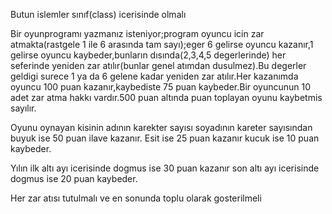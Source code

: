 Butun islemler sınıf(class) icerisinde olmalı
 
 Bir oyunprogramı yazmanız isteniyor;program oyuncu icin zar atmakta(rastgele 1 ile 6 arasında
 tam sayı);eger 6 gelirse oyuncu kazanır,1 gelirse oyuncu kaybeder,bunların dısında(2,3,4,5 degerlerinde)
 her seferinde yeniden zar atılır(bunlar genel atımdan dusulmez).Bu degerler geldigi surece 1 ya da 6
 gelene kadar yeniden zar atılır.Her kazanımda oyuncu 100 puan kazanır,kaybediste 75 puan kaybeder.Bir
 oyuncunun 10 adet zar atma hakkı vardır.500 puan altında puan toplayan oyunu kaybetmis sayılır.
 
 Oyunu oynayan kisinin adının karekter sayısı soyadının kareter sayısından buyuk ise 50 puan ilave kazanır.
 Esit ise 25 puan kazanır kucuk ise 10 puan kaybeder.
 
 Yılın ilk altı ayı icerisinde dogmus ise 30 puan kazanır son altı ayı icerisinde dogmus ise 20 puan kaybeder.
 
 Her zar atısı tutulmalı ve en sonunda toplu olarak gosterilmeli
